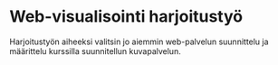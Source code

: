 # Web-visualisointi harjoitustyö

Harjoitustyön aiheeksi valitsin jo aiemmin web-palvelun suunnittelu ja määrittelu kurssilla suunnitellun kuvapalvelun.
